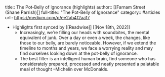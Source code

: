 title:: The Pot-Belly of Ignorance (highlights)
author:: [[Farnam Street (Shane Parrish)]]
full-title:: "The Pot-Belly of Ignorance"
category:: #articles
url:: https://medium.com/p/ee2ab4f2aa17

- Highlights first synced by [[Readwise]] [[Nov 18th, 2022]]
	- Increasingly, we’re filling our heads with soundbites, the mental equivalent of junk. Over a day or even a week, the changes, like those to our belly, are barely noticeable. However, if we extend the timeline to months and years, we face a worrying reality and may find ourselves looking down at the pot-belly of ignorance.
	- The best filter is an intelligent human brain, find someone who has considerately prepared, processed and neatly presented a palatable meal of thought –Michelin over McDonalds.